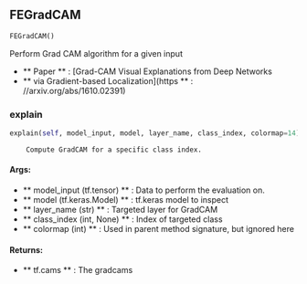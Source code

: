 ## FEGradCAM
```python
FEGradCAM()
```
Perform Grad CAM algorithm for a given input
* ** Paper ** :  [Grad-CAM Visual Explanations from Deep Networks
* ** via Gradient-based Localization](https ** : //arxiv.org/abs/1610.02391)

### explain
```python
explain(self, model_input, model, layer_name, class_index, colormap=14)
```
        Compute GradCAM for a specific class index.

#### Args:

* ** model_input (tf.tensor) ** :  Data to perform the evaluation on.
* ** model (tf.keras.Model) ** :  tf.keras model to inspect
* ** layer_name (str) ** :  Targeted layer for GradCAM
* ** class_index (int, None) ** :  Index of targeted class
* ** colormap (int) ** :  Used in parent method signature, but ignored here

#### Returns:

* ** tf.cams ** :  The gradcams        